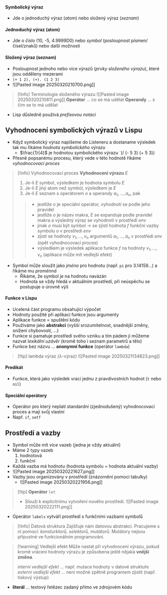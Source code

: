 #### Symbolický výraz
- Jde o jednoduchý výraz (*atom*) nebo složený výraz (*seznam*)
#### Jednoduchý výraz (atom)
- Jde o *číslo* (10, -5, 4.9999D0) nebo *symbol* (posloupnost písmen/čísel/znaků) nebo další možnosti
#### Složený výraz (seznam)
- Posloupnost jednoho nebo více výrazů (*prvky složeného výrazu*), které jsou odděleny mezerami
- `(+ 1 2), (+). (1 2 3)`
- ![[Pasted image 20250320210700.png]]

> [!info] Terminologie složeného výrazu
> ![[Pasted image 20250320210811.png]]
> **Operátor** ... co se má udělat
> **Operandy** ... s čím se to má udělat
- Lisp důsledně používá *prefixovou notaci*
## Vyhodnocení symbolických výrazů v Lispu
- Když symbolický výraz napíšeme do Listeneru a dostaname výsledek tak mu říkáme *hodnota symbolického výrazu*
	- $\frac{1}{4}$ je hodnotou symbolického výrazu `(/ (- 5 3) (+ 5 3))
- Přesně popsanému procesu, který vede v této hodnotě říkáme *vyhodnocovací proces*

> [!info] Vyhodnocovací proces
> **Vyhodnocení výrazu** $E$
> 1. Je-li $E$ symbol, výsledkem je hodnota symbolu $E$
> 2. Je-li $E$ jiný atom než symbol, výsledkem je $E$
> 3. Je-li $E$ seznam s operátorem $o$ a operandy $a_1, ..., a_n$, pak
>> - jestliže $o$ je speciální operátor, vyhodnotí se podle jeho pravidel
>> - jestliže $o$ je název makra, $E$ se expanduje podle pravidel makra a výsledný výraz se vyhodnotí v prostředí $env$
>> - jinak $o$ musí být symbol -> se zjistí hodnota $f$ funkční vazby symbolu $o$ v prostředí $env$
>> - zjistí se hodnoty $v_1, ..., v_n$ argumentů $a_1, ..., a_n$ v prostředí $env$ (opět vyhodnocovací proces)
>>-  výsledkem je výsledek aplikace funkce $f$ na hodnoty $v_1, ..., v_n$ (aplikace může mít vedlejší efekt)

- Symbol může sloužit jako *jméno* pro hodnotu (např. `pi` pro $3.14159...$) a říkáme mu *proměnná*
	- Říkáme, že symbol je na hodnotu navázán
	- Hodnota se vždy hledá v aktuálním prostředí, při neúspěchu se postupuje o úrovně výš
#### Funkce v Lispu
- Ucelená část programu obsahující výpočet
- Hodnoty použité při aplikaci funkce jsou argumenty
- Aplikace funkce = spuštění kódu 
- Používáme jako **abstrakci** (vyšší srozumitelnost, snadnější změny, snížení chybovosti, ...)
- Funkce si pamatuje prostředí svého vzniku a tím pádem ji můžeme nazvat *lexikální uzávěr* (kromě toho i seznam parametrů a tělo)
- Funkce bez názvu ... **anonymní funkce** (operátor `lambda`)

> [!tip] lambda výraz ($\lambda$-výraz)
> ![[Pasted image 20250321134823.png]]
#### Predikát
- Funkce, která jako výsledek vrací jednu z pravdivostních hodnot (`t` nebo `nil`)
#### Speciální operátory
- Operátor pro který neplatí standardní (zjednodušený) vyhodnocovací proces a mají svůj vlastní
- Např. `if`, `setf`
## Prostředí a vazby
- Symbol může mít více vazeb (jedna je vždy aktuální)
- Máme 2 typy vazeb
	1) hodnotová
	2) funkční
- Každá vazba má hodnotu (hodnota symbolu = hodnota aktuální vazby)
- ![[Pasted image 20250320221627.png]]
- Vazby jsou organizovány v prostředí (znázornění pomocí tabulky)
	- ![[Pasted image 20250320221956.png]]

>[!tip] **Operátor** `let`
>- Slouží k explicitnímu vytvoření nového prostředí.
>![[Pasted image 20250320222111.png]]

- Operátor `labels` vytváří prostředí s funkčními vazbami symbolů

> [!info] Datová struktura
> Zajišťuje nám datovou abstrakci. Pracujeme s ní pomocí: *konsturktorů, selektorů, mutátorů*. Mutátory nejsou přípustné ve funkcionálním programování.


> [!warning] Vedlejší efekt
> Může nastat při vyhodnocení výrazu, pokud kromě vrácení hodnoty výrazu je způsobena ještě nějaká **vnější změna**.
> 
> *interní vedlejší efekt* ... např. mutace hodnoty v datové struktuře
> *externí vedlejší efekt* ... není možné zpětně programem zjistit (např. tiskový výstup)

- **literál** ... textový řetězec zadaný přímo ve zdrojovém kódu

